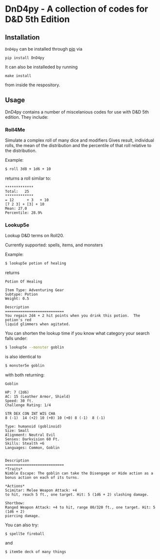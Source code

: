 # DnD4py - A collection of codes for D&D 5th Edition

## Installation
`DnD4py` can be installed through [pip](https://pip.pypa.io/en/stable) via

```
pip install DnD4py
```

It can also be installeded by running
```
make install
```
from inside the respository.

## Usage

DnD4py contains a number of miscelanious codes for use with D&D 5th edition. They include:

### Roll4Me

Simulate a complex roll of many dice and modifiers
Gives result, individual rolls, the mean of the distribution and the percentile of that roll relative to the distribution.

Example:
```bash
$ roll 3d8 + 1d6 + 10
```
returns a roll similar to:
```
*************
Total:   25
*************
= 12      + 3   + 10
[7 2 3] + [3] + 10
Mean: 27.0
Percentile: 28.9%
```

### Lookup5e

Lookup D&D terms on Roll20. 

Currently supported: spells, items, and monsters

Example:
```bash
$ lookup5e potion of healing
```
returns
```
Potion Of Healing

Item Type: Adventuring Gear
Subtype: Potion
Weight: 0.5

Description
===========================
You regain 2d4 + 2 hit points when you drink this potion.  The potion's red
liquid glimmers when agitated.
```

You can shorten the lookup time if you know what category your search falls under:

```bash
$ lookup5e --monster goblin
```
is also identical to
```bash
$ monster5e goblin
```
with both returning:
```
Goblin

HP: 7 (2d6)
AC: 15 (Leather Armor, Shield)
Speed: 30 ft.
Challenge Rating: 1/4

STR	DEX	CON	INT	WIS	CHA
8 (-1)	14 (+2)	10 (+0)	10 (+0)	8 (-1)	8 (-1)

Type: humanoid (goblinoid)
Size: Small
Alignment: Neutral Evil
Senses: Darkvision 60 Ft.
Skills: Stealth +6
Languages: Common, Goblin


Description
===========================
*Traits*
Nimble Escape: The goblin can take the Disengage or Hide action as a
bonus action on each of its turns.

*Actions*
Scimitar: Melee Weapon Attack: +4
to hit, reach 5 ft., one target. Hit: 5 (1d6 + 2) slashing damage.

Shortbow:
Ranged Weapon Attack: +4 to hit, range 80/320 ft., one target. Hit: 5 (1d6 + 2)
piercing damage.
```

You can also try:
```
$ spell5e fireball
```
and
```
$ item5e deck of many things
```
